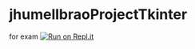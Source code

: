 # jhumellbraoProjectTkinter
for exam
[![Run on Repl.it](https://repl.it/badge/github/jhumellbrao18/jhumellbraoProjectTkinter)](https://repl.it/github/jhumellbrao18/jhumellbraoProjectTkinter)